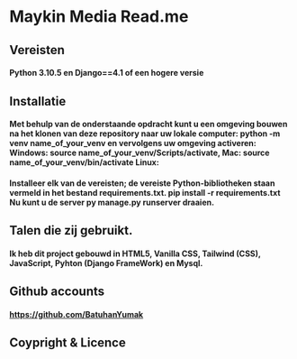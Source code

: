 # Maykin Media Read.me 


## Vereisten
#### Python 3.10.5 en Django==4.1 of een hogere versie

## Installatie
 #### Met behulp van de onderstaande opdracht kunt u een omgeving bouwen na het klonen van deze repository naar uw lokale computer: python -m venv name_of_your_venv en vervolgens uw omgeving activeren: Windows: source name_of_your_venv/Scripts/activate, Mac: source name_of_your_venv/bin/activate Linux:

#### Installeer elk van de vereisten; de vereiste Python-bibliotheken staan ​​vermeld in het bestand requirements.txt. pip install -r requirements.txt Nu kunt u de server py manage.py runserver draaien.

## Talen die zij gebruikt.
#### Ik heb dit project  gebouwd in HTML5, Vanilla CSS, Tailwind (CSS), JavaScript, Pyhton (Django FrameWork) en Mysql.




## Github accounts
#### https://github.com/BatuhanYumak

## Coypright & Licence
